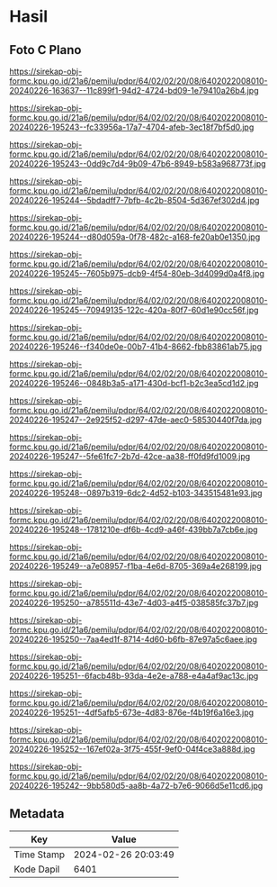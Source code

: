 # Hasil

## Foto C Plano

https://sirekap-obj-formc.kpu.go.id/21a6/pemilu/pdpr/64/02/02/20/08/6402022008010-20240226-163637--11c899f1-94d2-4724-bd09-1e79410a26b4.jpg

https://sirekap-obj-formc.kpu.go.id/21a6/pemilu/pdpr/64/02/02/20/08/6402022008010-20240226-195243--fc33956a-17a7-4704-afeb-3ec18f7bf5d0.jpg

https://sirekap-obj-formc.kpu.go.id/21a6/pemilu/pdpr/64/02/02/20/08/6402022008010-20240226-195243--0dd9c7d4-9b09-47b6-8949-b583a968773f.jpg

https://sirekap-obj-formc.kpu.go.id/21a6/pemilu/pdpr/64/02/02/20/08/6402022008010-20240226-195244--5bdadff7-7bfb-4c2b-8504-5d367ef302d4.jpg

https://sirekap-obj-formc.kpu.go.id/21a6/pemilu/pdpr/64/02/02/20/08/6402022008010-20240226-195244--d80d059a-0f78-482c-a168-fe20ab0e1350.jpg

https://sirekap-obj-formc.kpu.go.id/21a6/pemilu/pdpr/64/02/02/20/08/6402022008010-20240226-195245--7605b975-dcb9-4f54-80eb-3d4099d0a4f8.jpg

https://sirekap-obj-formc.kpu.go.id/21a6/pemilu/pdpr/64/02/02/20/08/6402022008010-20240226-195245--70949135-122c-420a-80f7-60d1e90cc56f.jpg

https://sirekap-obj-formc.kpu.go.id/21a6/pemilu/pdpr/64/02/02/20/08/6402022008010-20240226-195246--f340de0e-00b7-41b4-8662-fbb83861ab75.jpg

https://sirekap-obj-formc.kpu.go.id/21a6/pemilu/pdpr/64/02/02/20/08/6402022008010-20240226-195246--0848b3a5-a171-430d-bcf1-b2c3ea5cd1d2.jpg

https://sirekap-obj-formc.kpu.go.id/21a6/pemilu/pdpr/64/02/02/20/08/6402022008010-20240226-195247--2e925f52-d297-47de-aec0-58530440f7da.jpg

https://sirekap-obj-formc.kpu.go.id/21a6/pemilu/pdpr/64/02/02/20/08/6402022008010-20240226-195247--5fe61fc7-2b7d-42ce-aa38-ff0fd9fd1009.jpg

https://sirekap-obj-formc.kpu.go.id/21a6/pemilu/pdpr/64/02/02/20/08/6402022008010-20240226-195248--0897b319-6dc2-4d52-b103-343515481e93.jpg

https://sirekap-obj-formc.kpu.go.id/21a6/pemilu/pdpr/64/02/02/20/08/6402022008010-20240226-195248--1781210e-df6b-4cd9-a46f-439bb7a7cb6e.jpg

https://sirekap-obj-formc.kpu.go.id/21a6/pemilu/pdpr/64/02/02/20/08/6402022008010-20240226-195249--a7e08957-f1ba-4e6d-8705-369a4e268199.jpg

https://sirekap-obj-formc.kpu.go.id/21a6/pemilu/pdpr/64/02/02/20/08/6402022008010-20240226-195250--a785511d-43e7-4d03-a4f5-038585fc37b7.jpg

https://sirekap-obj-formc.kpu.go.id/21a6/pemilu/pdpr/64/02/02/20/08/6402022008010-20240226-195250--7aa4ed1f-8714-4d60-b6fb-87e97a5c6aee.jpg

https://sirekap-obj-formc.kpu.go.id/21a6/pemilu/pdpr/64/02/02/20/08/6402022008010-20240226-195251--6facb48b-93da-4e2e-a788-e4a4af9ac13c.jpg

https://sirekap-obj-formc.kpu.go.id/21a6/pemilu/pdpr/64/02/02/20/08/6402022008010-20240226-195251--4df5afb5-673e-4d83-876e-f4b19f6a16e3.jpg

https://sirekap-obj-formc.kpu.go.id/21a6/pemilu/pdpr/64/02/02/20/08/6402022008010-20240226-195252--167ef02a-3f75-455f-9ef0-04f4ce3a888d.jpg

https://sirekap-obj-formc.kpu.go.id/21a6/pemilu/pdpr/64/02/02/20/08/6402022008010-20240226-195242--9bb580d5-aa8b-4a72-b7e6-9066d5e11cd6.jpg


## Metadata

| Key        | Value               |
| ---------- | ------------------- |
| Time Stamp | 2024-02-26 20:03:49 |
| Kode Dapil | 6401                |



